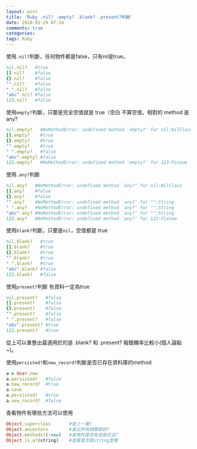 ```yaml
---
layout: post
title: 'Ruby .nil? .empty? .blank? .present?判斷'
date: 2018-01-29 07:24
comments: true
categories:
tags: Ruby
---
```

使用`.nil?`判斷，任何物件都是false，只有nil是true。
```rb
nil.nil?   #true
[].nil?    #false
{}.nil?    #false
"".nil?    #false
" ".nil?   #false
"abc".nil? #false
123.nil?   #false
```
使用`empty?`判斷，只要是完全空值就是 true（空白 不算空值，相對的 method 是 any?
```rb
nil.empty?   #NoMethodError: undefined method `empty?' for nil:NilClass
[].empty?    #true
{}.empty?    #true
"".empty?    #true
" ".empty?   #false
"abc".empty? #false
123.empty?   #NoMethodError: undefined method `empty?' for 123:Fixnum
```
使用`.any?`判斷
```rb
nil.any?   #NoMethodError: undefined method `any?' for nil:NilClass
[].any?    #false
{}.any?    #false
"".any?    #NoMethodError: undefined method `any?' for "":String
" ".any?   #NoMethodError: undefined method `any?' for "":String
"abc".any? #NoMethodError: undefined method `any?' for "":String
123.any?   #NoMethodError: undefined method `any?' for 123:Fixnum
```
使用`blank?`判斷，只要是`nil`，空值都是 true
```rb
nil.blank?   #true
[].blank?    #true
{}.blank?    #true
"".blank?    #true
" ".blank?   #true
"abc".blank? #false
123.blank?   #false
```
使用`present?`判斷 有資料一定為true
```rb
nil.present?   #false
[].present?    #false
{}.present?    #false
"".present?    #false
" ".present?   #false
"abc".present? #true
123.present?   #true
```
從上可以重整出最適用於的是 .blank? 和 .present? 報錯機率比較小(個人論點~)。

使用`persisted?`和`new_record?`判斷是否已存在資料庫的method
```rb
a = User.new
a.persisted?   #false
a.new_record?  #true
a.save
a.persisted?   #true
a.new_record?  #false
```
查看物件有哪些方法可以使用
```rb
Object.superclass       #查上一層?
Object.ancestors        #查出所有相關資訊?
Object.methods?(:new)   #查物件是否有這個方法?
Object.is_a?(string)    #查看是否是string型態
```